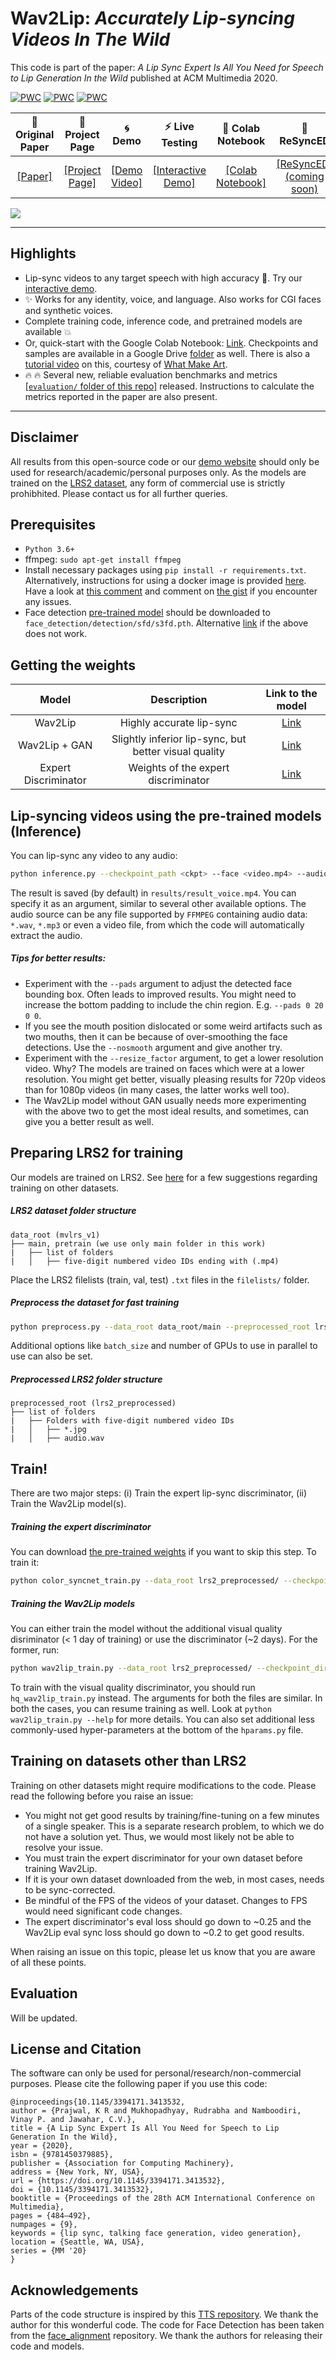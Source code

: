 # **Wav2Lip**: *Accurately Lip-syncing Videos In The Wild*

This code is part of the paper: _A Lip Sync Expert Is All You Need for Speech to Lip Generation In the Wild_ published at ACM Multimedia 2020. 

[![PWC](https://img.shields.io/endpoint.svg?url=https://paperswithcode.com/badge/a-lip-sync-expert-is-all-you-need-for-speech/lip-sync-on-lrs2)](https://paperswithcode.com/sota/lip-sync-on-lrs2?p=a-lip-sync-expert-is-all-you-need-for-speech)
[![PWC](https://img.shields.io/endpoint.svg?url=https://paperswithcode.com/badge/a-lip-sync-expert-is-all-you-need-for-speech/lip-sync-on-lrs3)](https://paperswithcode.com/sota/lip-sync-on-lrs3?p=a-lip-sync-expert-is-all-you-need-for-speech)
[![PWC](https://img.shields.io/endpoint.svg?url=https://paperswithcode.com/badge/a-lip-sync-expert-is-all-you-need-for-speech/lip-sync-on-lrw)](https://paperswithcode.com/sota/lip-sync-on-lrw?p=a-lip-sync-expert-is-all-you-need-for-speech)

|📑 Original Paper|📰 Project Page|🌀 Demo|⚡ Live Testing|📔 Colab Notebook|🧠 ReSyncED|
|:-:|:-:|:-:|:-:|:-:|:-:|
[[Paper]](http://arxiv.org/abs/2008.10010) | [[Project Page]](http://cvit.iiit.ac.in/research/projects/cvit-projects/a-lip-sync-expert-is-all-you-need-for-speech-to-lip-generation-in-the-wild/) | [[Demo Video]](https://youtu.be/0fXaDCZNOJc) | [[Interactive Demo]](https://bhaasha.iiit.ac.in/lipsync) | [[Colab Notebook]](https://colab.research.google.com/drive/1tZpDWXz49W6wDcTprANRGLo2D_EbD5J8?usp=sharing) | [[ReSyncED] (coming soon)](#)

 <img src="https://drive.google.com/uc?export=view&id=1Wn0hPmpo4GRbCIJR8Tf20Akzdi1qjjG9"/>

----------
**Highlights**
----------
 - Lip-sync videos to any target speech with high accuracy :100:. Try our [interactive demo](https://bhaasha.iiit.ac.in/lipsync).
 - :sparkles: Works for any identity, voice, and language. Also works for CGI faces and synthetic voices.
 - Complete training code, inference code, and pretrained models are available :boom:
 - Or, quick-start with the Google Colab Notebook: [Link](https://colab.research.google.com/drive/1tZpDWXz49W6wDcTprANRGLo2D_EbD5J8?usp=sharing). Checkpoints and samples are available in a Google Drive [folder](https://drive.google.com/drive/folders/1I-0dNLfFOSFwrfqjNa-SXuwaURHE5K4k?usp=sharing) as well. There is also a [tutorial video](https://www.youtube.com/watch?v=Ic0TBhfuOrA) on this, courtesy of [What Make Art](https://www.youtube.com/channel/UCmGXH-jy0o2CuhqtpxbaQgA).   
 - :fire: :fire: Several new, reliable evaluation benchmarks and metrics [[`evaluation/` folder of this repo]](https://github.com/Rudrabha/Wav2Lip/tree/master/evaluation) released. Instructions to calculate the metrics reported in the paper are also present.

--------
**Disclaimer**
--------
All results from this open-source code or our [demo website](https://bhaasha.iiit.ac.in/lipsync) should only be used for research/academic/personal purposes only. As the models are trained on the <a href="http://www.robots.ox.ac.uk/~vgg/data/lip_reading/lrs2.html">LRS2 dataset</a>, any form of commercial use is strictly prohibhited. Please contact us for all further queries.   

Prerequisites
-------------
- `Python 3.6+` 
- ffmpeg: `sudo apt-get install ffmpeg`
- Install necessary packages using `pip install -r requirements.txt`. Alternatively, instructions for using a docker image is provided [here](https://gist.github.com/xenogenesi/e62d3d13dadbc164124c830e9c453668). Have a look at [this comment](https://github.com/Rudrabha/Wav2Lip/issues/131#issuecomment-725478562) and comment on [the gist](https://gist.github.com/xenogenesi/e62d3d13dadbc164124c830e9c453668) if you encounter any issues. 
- Face detection [pre-trained model](https://www.adrianbulat.com/downloads/python-fan/s3fd-619a316812.pth) should be downloaded to `face_detection/detection/sfd/s3fd.pth`. Alternative [link](https://iiitaphyd-my.sharepoint.com/:u:/g/personal/prajwal_k_research_iiit_ac_in/EZsy6qWuivtDnANIG73iHjIBjMSoojcIV0NULXV-yiuiIg?e=qTasa8) if the above does not work.

Getting the weights
----------
| Model  | Description |  Link to the model | 
| :-------------: | :---------------: | :---------------: |
| Wav2Lip  | Highly accurate lip-sync | [Link](https://iiitaphyd-my.sharepoint.com/:u:/g/personal/radrabha_m_research_iiit_ac_in/Eb3LEzbfuKlJiR600lQWRxgBIY27JZg80f7V9jtMfbNDaQ?e=TBFBVW)  |
| Wav2Lip + GAN  | Slightly inferior lip-sync, but better visual quality | [Link](https://iiitaphyd-my.sharepoint.com/:u:/g/personal/radrabha_m_research_iiit_ac_in/EdjI7bZlgApMqsVoEUUXpLsBxqXbn5z8VTmoxp55YNDcIA?e=n9ljGW) |
| Expert Discriminator  | Weights of the expert discriminator | [Link](https://iiitaphyd-my.sharepoint.com/:u:/g/personal/radrabha_m_research_iiit_ac_in/EQRvmiZg-HRAjvI6zqN9eTEBP74KefynCwPWVmF57l-AYA?e=ZRPHKP) |

Lip-syncing videos using the pre-trained models (Inference)
-------
You can lip-sync any video to any audio:
```bash
python inference.py --checkpoint_path <ckpt> --face <video.mp4> --audio <an-audio-source> 
```
The result is saved (by default) in `results/result_voice.mp4`. You can specify it as an argument,  similar to several other available options. The audio source can be any file supported by `FFMPEG` containing audio data: `*.wav`, `*.mp3` or even a video file, from which the code will automatically extract the audio.

##### Tips for better results:
- Experiment with the `--pads` argument to adjust the detected face bounding box. Often leads to improved results. You might need to increase the bottom padding to include the chin region. E.g. `--pads 0 20 0 0`.
- If you see the mouth position dislocated or some weird artifacts such as two mouths, then it can be because of over-smoothing the face detections. Use the `--nosmooth` argument and give another try. 
- Experiment with the `--resize_factor` argument, to get a lower resolution video. Why? The models are trained on faces which were at a lower resolution. You might get better, visually pleasing results for 720p videos than for 1080p videos (in many cases, the latter works well too). 
- The Wav2Lip model without GAN usually needs more experimenting with the above two to get the most ideal results, and sometimes, can give you a better result as well.

Preparing LRS2 for training
----------
Our models are trained on LRS2. See [here](#training-on-datasets-other-than-lrs2) for a few suggestions regarding training on other datasets.
##### LRS2 dataset folder structure

```
data_root (mvlrs_v1)
├── main, pretrain (we use only main folder in this work)
|	├── list of folders
|	│   ├── five-digit numbered video IDs ending with (.mp4)
```

Place the LRS2 filelists (train, val, test) `.txt` files in the `filelists/` folder.

##### Preprocess the dataset for fast training

```bash
python preprocess.py --data_root data_root/main --preprocessed_root lrs2_preprocessed/
```
Additional options like `batch_size` and number of GPUs to use in parallel to use can also be set.

##### Preprocessed LRS2 folder structure
```
preprocessed_root (lrs2_preprocessed)
├── list of folders
|	├── Folders with five-digit numbered video IDs
|	│   ├── *.jpg
|	│   ├── audio.wav
```

Train!
----------
There are two major steps: (i) Train the expert lip-sync discriminator, (ii) Train the Wav2Lip model(s).

##### Training the expert discriminator
You can download [the pre-trained weights](#getting-the-weights) if you want to skip this step. To train it:
```bash
python color_syncnet_train.py --data_root lrs2_preprocessed/ --checkpoint_dir <folder_to_save_checkpoints>
```
##### Training the Wav2Lip models
You can either train the model without the additional visual quality disriminator (< 1 day of training) or use the discriminator (~2 days). For the former, run: 
```bash
python wav2lip_train.py --data_root lrs2_preprocessed/ --checkpoint_dir <folder_to_save_checkpoints> --syncnet_checkpoint_path <path_to_expert_disc_checkpoint>
```

To train with the visual quality discriminator, you should run `hq_wav2lip_train.py` instead. The arguments for both the files are similar. In both the cases, you can resume training as well. Look at `python wav2lip_train.py --help` for more details. You can also set additional less commonly-used hyper-parameters at the bottom of the `hparams.py` file.

Training on datasets other than LRS2
------------------------------------
Training on other datasets might require modifications to the code. Please read the following before you raise an issue:

- You might not get good results by training/fine-tuning on a few minutes of a single speaker. This is a separate research problem, to which we do not have a solution yet. Thus, we would most likely not be able to resolve your issue. 
- You must train the expert discriminator for your own dataset before training Wav2Lip.
- If it is your own dataset downloaded from the web, in most cases, needs to be sync-corrected.
- Be mindful of the FPS of the videos of your dataset. Changes to FPS would need significant code changes. 
- The expert discriminator's eval loss should go down to ~0.25 and the Wav2Lip eval sync loss should go down to ~0.2 to get good results. 

When raising an issue on this topic, please let us know that you are aware of all these points.

Evaluation
----------
Will be updated.

License and Citation
----------
The software can only be used for personal/research/non-commercial purposes. Please cite the following paper if you use this code:
```
@inproceedings{10.1145/3394171.3413532,
author = {Prajwal, K R and Mukhopadhyay, Rudrabha and Namboodiri, Vinay P. and Jawahar, C.V.},
title = {A Lip Sync Expert Is All You Need for Speech to Lip Generation In the Wild},
year = {2020},
isbn = {9781450379885},
publisher = {Association for Computing Machinery},
address = {New York, NY, USA},
url = {https://doi.org/10.1145/3394171.3413532},
doi = {10.1145/3394171.3413532},
booktitle = {Proceedings of the 28th ACM International Conference on Multimedia},
pages = {484–492},
numpages = {9},
keywords = {lip sync, talking face generation, video generation},
location = {Seattle, WA, USA},
series = {MM '20}
}
```


Acknowledgements
----------
Parts of the code structure is inspired by this [TTS repository](https://github.com/r9y9/deepvoice3_pytorch). We thank the author for this wonderful code. The code for Face Detection has been taken from the [face_alignment](https://github.com/1adrianb/face-alignment) repository. We thank the authors for releasing their code and models.

